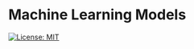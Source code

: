 # Machine Learning Models
[![License: MIT](https://img.shields.io/badge/License-MIT-critical.svg)](https://opensource.org/licenses/MIT)




